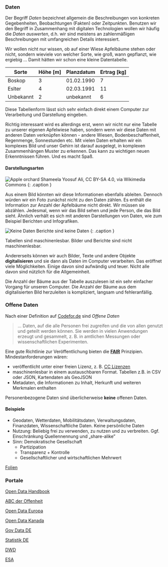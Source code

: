 <!-- remember to have some comment lines in front of the first H§ -->
### Daten
Der Begriff *Daten* bezeichnet allgemein die Beschreibungen von konkreten Gegebenheiten, Beobachtungen (Fakten) oder Zeitpunkten. 
Benutzen wir den Begriff in Zusammenhang mit digitalen Technologien wollen wir häufig die *Daten auswerten*, d.h. wir sind meistens
an zahlenmäßigen Beschreibungen mit umfangreichen Details interessiert.

Wir wollen nicht nur wissen, ob auf einer Wiese Apfelbäume stehen oder nicht, sondern wieviele von welcher Sorte, wie groß, wann gepflanzt, wie ergiebig ... Damit hätten wir schon eine kleine Datentabelle.

| Sorte | Höhe [m] | Planzdatum | Ertrag [kg] |
| --- |  --- | --- | --- | 
| Boskop | 3 | 01.02.1990 | 7 | 
| Eslter | 4 | 02.03.1991 | 11 | 
| Unbekannt | 2 | unbekannt | 6 | 

Diese Tabellenform lässt sich sehr einfach direkt einem Computer zur Verarbeitung und Darstellung eingeben.

Richtig interessant wird es allerdings erst, wenn wir nicht nur eine Tabelle zu unserer eigenen Apfelwiese haben, sondern wenn wir diese 
Daten mit anderen Daten verknüpfen können - andere Wiesen, Bodenbeschaffenheit, Regenmenge, Sonnestunden etc. Mit vielen Daten erhalten wir ein 
komplexes Bild und unser Gehirn ist darauf ausgelegt, in komplexen Zusammenhängen Muster zu erkennen. Das kann zu wichtigen neuen Erkenntnissen führen. Und es macht Spaß.


#### Darstellungsarten

![Apple orchard](/img/open/orchard.jpg)
Shameela Yoosuf Ali, CC BY-SA 4.0, via Wikimedia Commons 
{: .caption }

Aus einem Bild könnten wir diese Informationen ebenfalls ableiten. Dennoch würden wir ein Foto zunächst nicht zu den Daten zählen. Es enthält die Information zur Anzahl der Apfelbäume nicht direkt. Wir müssen sie abzählen. Jedesmal, wenn wir das Bild sehen und jede Person, die das Bild sieht. Ähnlich verhält es sich mit anderen Darstellungen von Daten, wie zum Beispiel Berichten und Infografiken.

![Keine Daten](/img/open/keineDaten.png)
Berichte sind keine Daten 
{: .caption }

Tabellen sind maschinenlesbar. Bilder und Berichte sind nicht maschinenlesbar.

Andererseits können wir auch Bilder, Texte und andere Objekte **digitalisieren** und sie dann als Daten im Computer verarbeiten. Das eröffnet viele Möglichkeiten. Einige davon sind aufwändig und teuer. Nicht alle davon sind nützlich für die Allgemeinheit. 

Die Anzahl der Bäume aus der Tabelle auszulesen ist ein sehr einfacher Vorgang für unseren Computer. Die Anzahl der Bäume aus dem digitalisierten Bild herzuleiten is kompliziert, langsam und fehleranfällig.
 

### Offene Daten
Nach einer Definition auf [Codefor.de](https://codefor.de/ziele/#heading-01-open-data) sind *Offene Daten*

> ... Daten, auf die alle Personen frei zugreifen und die von allen genutzt und geteilt werden können. Sie werden in vielen Anwendungen erzeugt und gesammelt, z. B. in amtlichen Messungen oder wissenschaftlichen Experimenten.

Eine gute Richtlinie zur Veröffentlichung bieten die [**FAIR**](https://www.forschungsdaten.org/index.php/FAIR_data_principles) Prinzipien. Mindestanforderungen wären:

  * veröffentlicht unter einer freien Lizenz, z. B. [CC Lizenzen](https://creativecommons.org/about/cclicenses/)
  * maschinenlesbar in einem austauschbaren Format. Tabellen z.B. in CSV oder JSON, Kartendaten als GeoJSON
  * Metadaten, die Informationen zu Inhalt, Herkunft und weiteren Merkmalen enthalten

Personenbezogene Daten sind überlicherweise **keine** offenen Daten.



#### Beispiele

 * Geodaten, Wetterdaten, Mobilitätsdaten, Verwaltungsdaten, Finanzdaten, Wissenschaftliche Daten. Keine persönliche Daten
 * Nutzung: Beliebig frei zu verwenden, zu nutzen und zu verbreiten. Ggf. Einschränkung Quellennennung und „share-alike”
 * Sinn: Demokratische Gesellschaft
    * Partizipation
    * Transparenz + Kontrolle
    * Gesellschaftlicher und wirtschaftlichen Mehrwert

[Folien](/assets/openData/zeppUni-public.pdf)

### Portale

[Open Data Handbook](https://opendatahandbook.org/)

[ABC der Offenheit](https://upload.wikimedia.org/wikipedia/commons/a/a9/ABC_der_Offenheit_-_Brosch%C3%BCre_%282019%29.pdf)

[Open Data Europa](https://data.europa.eu/de)

[Open Data Kanada](https://www.opendatasociety.ca/open-data-portals)

[Gov Data DE](https://www.govdata.de/)

[Statistik DE](https://www.destatis.de/DE/Home/_inhalt.html)

[DWD](https://www.dwd.de/DE/leistungen/cdc/climate-data-center.html)

[ESA](https://climate.esa.int/de/odp/#/dashboard)


